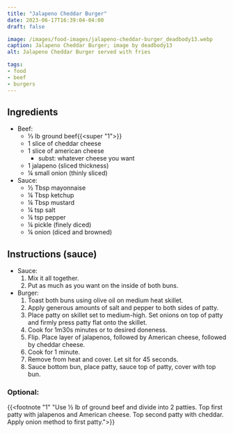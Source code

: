 ```yaml
---
title: "Jalapeno Cheddar Burger"
date: 2023-06-17T16:39:04-04:00
draft: false

image: /images/food-images/jalapeno-cheddar-burger_deadbody13.webp
caption: Jalapeno Cheddar Burger; image by deadbody13
alt: Jalapeno Cheddar Burger served with fries

tags:
- food
- beef
- burgers
---
```


## Ingredients
- Beef:
    - &frac13; lb ground beef{{<super "1">}}
    - 1 slice of cheddar cheese
    - 1 slice of american cheese
        - subst: whatever cheese you want
    - 1 jalapeno (sliced thickness)
    - &frac14; small onion (thinly sliced)
- Sauce:
    - &frac12; Tbsp mayonnaise
    - &frac14; Tbsp ketchup
    - &frac14; Tbsp mustard
    - &frac14; tsp salt
    - &frac14; tsp pepper
    - &frac14; pickle (finely diced)
    - &frac14; onion (diced and browned)

## Instructions (sauce)
- Sauce:
    1. Mix it all together.
    1. Put as much as you want on the inside of both buns.
- Burger:
    1. Toast both buns using olive oil on medium heat skillet.
    1. Apply generous amounts of salt and pepper to both sides of patty.
    1. Place patty on skillet set to medium-high. Set onions on top of patty and firmly press patty flat onto the skillet.
    1. Cook for 1m30s minutes or to desired doneness.
    1. Flip. Place layer of jalapenos, followed by American cheese, followed by cheddar cheese.
    1. Cook for 1 minute.
    1. Remove from heat and cover. Let sit for 45 seconds.
    1. Sauce bottom bun, place patty, sauce top of patty, cover with top bun.

### Optional:
{{<footnote "1" "Use &frac12; lb of ground beef and divide into 2 patties. Top first patty with jalapenos and American cheese. Top second patty with cheddar. Apply onion method to first patty.">}}

